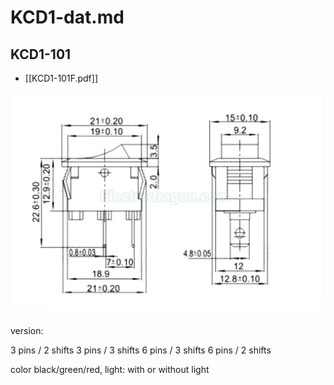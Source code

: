 
# KCD1-dat.md

## KCD1-101

- [[KCD1-101F.pdf]]

![](2025-03-05-18-58-04.png)

version: 

3 pins / 2 shifts 
3 pins / 3 shifts 
6 pins / 3 shifts 
6 pins / 2 shifts 

color black/green/red, light: with or without light 





